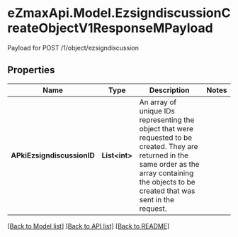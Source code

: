 # eZmaxApi.Model.EzsigndiscussionCreateObjectV1ResponseMPayload
Payload for POST /1/object/ezsigndiscussion

## Properties

Name | Type | Description | Notes
------------ | ------------- | ------------- | -------------
**APkiEzsigndiscussionID** | **List&lt;int&gt;** | An array of unique IDs representing the object that were requested to be created.  They are returned in the same order as the array containing the objects to be created that was sent in the request. | 

[[Back to Model list]](../README.md#documentation-for-models) [[Back to API list]](../README.md#documentation-for-api-endpoints) [[Back to README]](../README.md)

